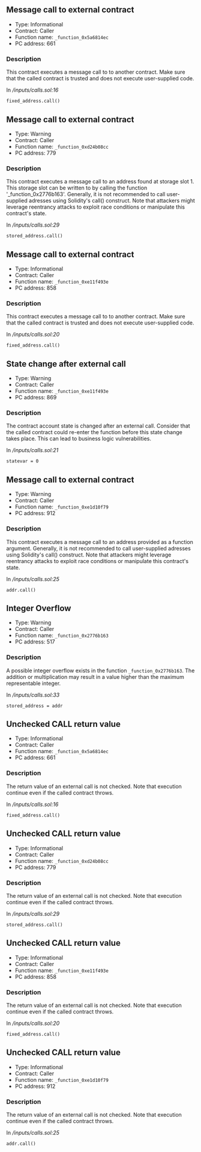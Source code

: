 

## Message call to external contract

- Type: Informational
- Contract: Caller
- Function name: `_function_0x5a6814ec`
- PC address: 661



### Description

This contract executes a message call to to another contract. Make sure that the called contract is trusted and does not execute user-supplied code.

In *<TESTDATA>/inputs/calls.sol:16*

```
fixed_address.call()
```


## Message call to external contract

- Type: Warning
- Contract: Caller
- Function name: `_function_0xd24b08cc`
- PC address: 779



### Description

This contract executes a message call to an address found at storage slot 1. This storage slot can be written to by calling the function '_function_0x2776b163'. Generally, it is not recommended to call user-supplied adresses using Solidity's call() construct. Note that attackers might leverage reentrancy attacks to exploit race conditions or manipulate this contract's state.

In *<TESTDATA>/inputs/calls.sol:29*

```
stored_address.call()
```


## Message call to external contract

- Type: Informational
- Contract: Caller
- Function name: `_function_0xe11f493e`
- PC address: 858



### Description

This contract executes a message call to to another contract. Make sure that the called contract is trusted and does not execute user-supplied code.

In *<TESTDATA>/inputs/calls.sol:20*

```
fixed_address.call()
```


## State change after external call

- Type: Warning
- Contract: Caller
- Function name: `_function_0xe11f493e`
- PC address: 869



### Description

The contract account state is changed after an external call. Consider that the called contract could re-enter the function before this state change takes place. This can lead to business logic vulnerabilities.

In *<TESTDATA>/inputs/calls.sol:21*

```
statevar = 0
```


## Message call to external contract

- Type: Warning
- Contract: Caller
- Function name: `_function_0xe1d10f79`
- PC address: 912



### Description

This contract executes a message call to an address provided as a function argument. Generally, it is not recommended to call user-supplied adresses using Solidity's call() construct. Note that attackers might leverage reentrancy attacks to exploit race conditions or manipulate this contract's state.

In *<TESTDATA>/inputs/calls.sol:25*

```
addr.call()
```


## Integer Overflow 

- Type: Warning
- Contract: Caller
- Function name: `_function_0x2776b163`
- PC address: 517



### Description

A possible integer overflow exists in the function `_function_0x2776b163`.
The addition or multiplication may result in a value higher than the maximum representable integer.

In *<TESTDATA>/inputs/calls.sol:33*

```
stored_address = addr
```


## Unchecked CALL return value

- Type: Informational
- Contract: Caller
- Function name: `_function_0x5a6814ec`
- PC address: 661



### Description

The return value of an external call is not checked. Note that execution continue even if the called contract throws.

In *<TESTDATA>/inputs/calls.sol:16*

```
fixed_address.call()
```


## Unchecked CALL return value

- Type: Informational
- Contract: Caller
- Function name: `_function_0xd24b08cc`
- PC address: 779



### Description

The return value of an external call is not checked. Note that execution continue even if the called contract throws.

In *<TESTDATA>/inputs/calls.sol:29*

```
stored_address.call()
```


## Unchecked CALL return value

- Type: Informational
- Contract: Caller
- Function name: `_function_0xe11f493e`
- PC address: 858



### Description

The return value of an external call is not checked. Note that execution continue even if the called contract throws.

In *<TESTDATA>/inputs/calls.sol:20*

```
fixed_address.call()
```


## Unchecked CALL return value

- Type: Informational
- Contract: Caller
- Function name: `_function_0xe1d10f79`
- PC address: 912



### Description

The return value of an external call is not checked. Note that execution continue even if the called contract throws.

In *<TESTDATA>/inputs/calls.sol:25*

```
addr.call()
```
